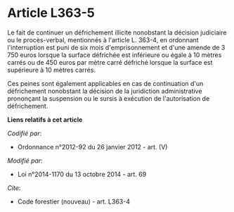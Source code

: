 # Article L363-5

Le fait de continuer un défrichement illicite nonobstant la décision judiciaire ou le procès-verbal, mentionnés à l'article
L. 363-4, en ordonnant l'interruption est puni de six mois d'emprisonnement et d'une amende de 3 750 euros lorsque la surface
défrichée est inférieure ou égale à 10 mètres carrés ou de 450 euros par mètre carré défriché lorsque la surface est
supérieure à 10 mètres carrés.

Ces peines sont également applicables en cas de continuation d'un défrichement nonobstant la décision de la juridiction
administrative prononçant la suspension ou le sursis à exécution de l'autorisation de défrichement.

**Liens relatifs à cet article**

_Codifié par_:

  - Ordonnance n°2012-92 du 26 janvier 2012 - art. (V)

_Modifié par_:

  - Loi n°2014-1170 du 13 octobre 2014 - art. 69

_Cite_:

  - Code forestier (nouveau) - art. L363-4

